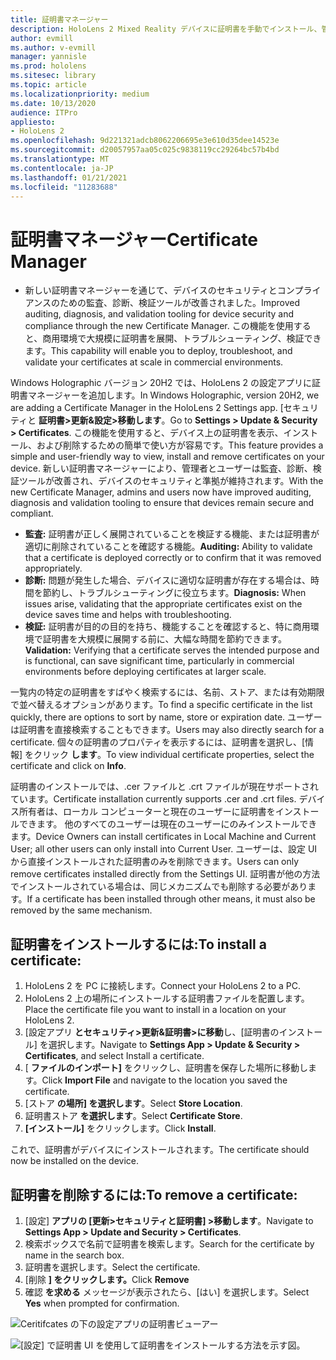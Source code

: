 ```yaml
---
title: 証明書マネージャー
description: HoloLens 2 Mixed Reality デバイスに証明書を手動でインストール、管理、削除する方法について学習します。
author: evmill
ms.author: v-evmill
manager: yannisle
ms.prod: hololens
ms.sitesec: library
ms.topic: article
ms.localizationpriority: medium
ms.date: 10/13/2020
audience: ITPro
appliesto:
- HoloLens 2
ms.openlocfilehash: 9d221321adcb8062206695e3e610d35dee14523e
ms.sourcegitcommit: d20057957aa05c025c9838119cc29264bc57b4bd
ms.translationtype: MT
ms.contentlocale: ja-JP
ms.lasthandoff: 01/21/2021
ms.locfileid: "11283688"
---
```

# <span data-ttu-id="db468-103">証明書マネージャー</span><span class="sxs-lookup"><span data-stu-id="db468-103">Certificate Manager</span></span>

- <span data-ttu-id="db468-104">新しい証明書マネージャーを通じて、デバイスのセキュリティとコンプライアンスのための監査、診断、検証ツールが改善されました。</span><span class="sxs-lookup"><span data-stu-id="db468-104">Improved auditing, diagnosis, and validation tooling for device security and compliance through the new Certificate Manager.</span></span> <span data-ttu-id="db468-105">この機能を使用すると、商用環境で大規模に証明書を展開、トラブルシューティング、検証できます。</span><span class="sxs-lookup"><span data-stu-id="db468-105">This capability will enable you to deploy, troubleshoot, and validate your certificates at scale in commercial environments.</span></span>

<span data-ttu-id="db468-106">Windows Holographic バージョン 20H2 では、HoloLens 2 の設定アプリに証明書マネージャーを追加します。</span><span class="sxs-lookup"><span data-stu-id="db468-106">In Windows Holographic, version 20H2, we are adding a Certificate Manager in the HoloLens 2 Settings app.</span></span> <span data-ttu-id="db468-107">[セキュリティと **証明書>更新&設定>移動します**。</span><span class="sxs-lookup"><span data-stu-id="db468-107">Go to **Settings > Update & Security > Certificates**.</span></span> <span data-ttu-id="db468-108">この機能を使用すると、デバイス上の証明書を表示、インストール、および削除するための簡単で使い方が容易です。</span><span class="sxs-lookup"><span data-stu-id="db468-108">This feature provides a simple and user-friendly way to view, install and remove certificates on your device.</span></span> <span data-ttu-id="db468-109">新しい証明書マネージャーにより、管理者とユーザーは監査、診断、検証ツールが改善され、デバイスのセキュリティと準拠が維持されます。</span><span class="sxs-lookup"><span data-stu-id="db468-109">With the new Certificate Manager, admins and users now have improved auditing, diagnosis and validation tooling to ensure that devices remain secure and compliant.</span></span> 

-   <span data-ttu-id="db468-110">**監査:** 証明書が正しく展開されていることを検証する機能、または証明書が適切に削除されていることを確認する機能。</span><span class="sxs-lookup"><span data-stu-id="db468-110">**Auditing:** Ability to validate that a certificate is deployed correctly or to confirm that it was removed appropriately.</span></span> 
-   <span data-ttu-id="db468-111">**診断:** 問題が発生した場合、デバイスに適切な証明書が存在する場合は、時間を節約し、トラブルシューティングに役立ちます。</span><span class="sxs-lookup"><span data-stu-id="db468-111">**Diagnosis:** When issues arise, validating that the appropriate certificates exist on the device saves time and helps with troubleshooting.</span></span> 
-   <span data-ttu-id="db468-112">**検証:** 証明書が目的の目的を持ち、機能することを確認すると、特に商用環境で証明書を大規模に展開する前に、大幅な時間を節約できます。</span><span class="sxs-lookup"><span data-stu-id="db468-112">**Validation:** Verifying that a certificate serves the intended purpose and is functional, can save significant time, particularly in commercial environments before deploying certificates at larger scale.</span></span>

<span data-ttu-id="db468-113">一覧内の特定の証明書をすばやく検索するには、名前、ストア、または有効期限で並べ替えるオプションがあります。</span><span class="sxs-lookup"><span data-stu-id="db468-113">To find a specific certificate in the list quickly, there are options to sort by name, store or expiration date.</span></span> <span data-ttu-id="db468-114">ユーザーは証明書を直接検索することもできます。</span><span class="sxs-lookup"><span data-stu-id="db468-114">Users may also directly search for a certificate.</span></span> <span data-ttu-id="db468-115">個々の証明書のプロパティを表示するには、証明書を選択し、[情報] をクリック **します**。</span><span class="sxs-lookup"><span data-stu-id="db468-115">To view individual certificate properties, select the certificate and click on **Info**.</span></span> 

<span data-ttu-id="db468-116">証明書のインストールでは、.cer ファイルと .crt ファイルが現在サポートされています。</span><span class="sxs-lookup"><span data-stu-id="db468-116">Certificate installation currently supports .cer and .crt files.</span></span> <span data-ttu-id="db468-117">デバイス所有者は、ローカル コンピューターと現在のユーザーに証明書をインストールできます。 他のすべてのユーザーは現在のユーザーにのみインストールできます。</span><span class="sxs-lookup"><span data-stu-id="db468-117">Device Owners can install certificates in Local Machine and Current User;  all other users can only install into Current User.</span></span> <span data-ttu-id="db468-118">ユーザーは、設定 UI から直接インストールされた証明書のみを削除できます。</span><span class="sxs-lookup"><span data-stu-id="db468-118">Users can only remove certificates installed directly from the Settings UI.</span></span> <span data-ttu-id="db468-119">証明書が他の方法でインストールされている場合は、同じメカニズムでも削除する必要があります。</span><span class="sxs-lookup"><span data-stu-id="db468-119">If a certificate has been installed through other means, it must also be removed by the same mechanism.</span></span>

## <span data-ttu-id="db468-120">証明書をインストールするには:</span><span class="sxs-lookup"><span data-stu-id="db468-120">To install a certificate:</span></span> 

1.  <span data-ttu-id="db468-121">HoloLens 2 を PC に接続します。</span><span class="sxs-lookup"><span data-stu-id="db468-121">Connect your HoloLens 2 to a PC.</span></span>
1.  <span data-ttu-id="db468-122">HoloLens 2 上の場所にインストールする証明書ファイルを配置します。</span><span class="sxs-lookup"><span data-stu-id="db468-122">Place the certificate file you want to install in a location on your HoloLens 2.</span></span>
1.  <span data-ttu-id="db468-123">[設定アプリ **とセキュリティ>更新&証明書>に移動**し、[証明書のインストール] を選択します。</span><span class="sxs-lookup"><span data-stu-id="db468-123">Navigate to **Settings App > Update & Security > Certificates**, and select Install a certificate.</span></span>
1.  <span data-ttu-id="db468-124">[ **ファイルのインポート]** をクリックし、証明書を保存した場所に移動します。</span><span class="sxs-lookup"><span data-stu-id="db468-124">Click **Import File** and navigate to the location you saved the certificate.</span></span>
1.  <span data-ttu-id="db468-125">[ストア **の場所] を選択します**。</span><span class="sxs-lookup"><span data-stu-id="db468-125">Select **Store Location**.</span></span>
1.  <span data-ttu-id="db468-126">証明書ストア **を選択します**。</span><span class="sxs-lookup"><span data-stu-id="db468-126">Select **Certificate Store**.</span></span>
1.  <span data-ttu-id="db468-127">**[インストール]** をクリックします。</span><span class="sxs-lookup"><span data-stu-id="db468-127">Click **Install**.</span></span>

<span data-ttu-id="db468-128">これで、証明書がデバイスにインストールされます。</span><span class="sxs-lookup"><span data-stu-id="db468-128">The certificate should now be installed on the device.</span></span>

## <span data-ttu-id="db468-129">証明書を削除するには:</span><span class="sxs-lookup"><span data-stu-id="db468-129">To remove a certificate:</span></span> 
1. <span data-ttu-id="db468-130">[設定] **アプリの [更新>セキュリティと証明書] >移動します**。</span><span class="sxs-lookup"><span data-stu-id="db468-130">Navigate to **Settings App > Update and Security > Certificates**.</span></span>
1. <span data-ttu-id="db468-131">検索ボックスで名前で証明書を検索します。</span><span class="sxs-lookup"><span data-stu-id="db468-131">Search for the certificate by name in the search box.</span></span>
1. <span data-ttu-id="db468-132">証明書を選択します。</span><span class="sxs-lookup"><span data-stu-id="db468-132">Select the certificate.</span></span>
1. <span data-ttu-id="db468-133">[削除 **] をクリックします。**</span><span class="sxs-lookup"><span data-stu-id="db468-133">Click **Remove**</span></span>
1. <span data-ttu-id="db468-134">確認 **を求める** メッセージが表示されたら、[はい] を選択します。</span><span class="sxs-lookup"><span data-stu-id="db468-134">Select **Yes** when prompted for confirmation.</span></span>


![Ceritifcates の下の設定アプリの証明書ビューアー](images/certificate-viewer-device.jpg)

![[設定] で証明書 UI を使用して証明書をインストールする方法を示す図。](images/certificate-device-install.jpg)
